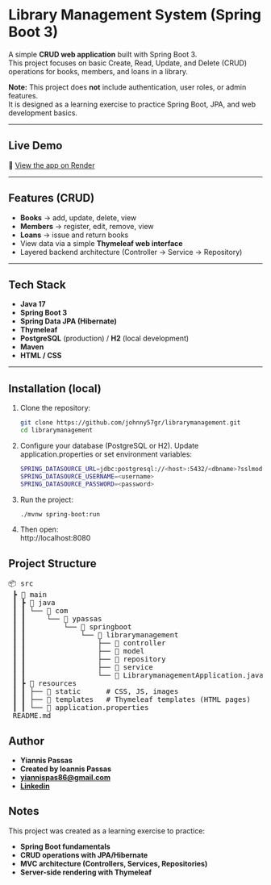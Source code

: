 # Library Management System (Spring Boot 3)

A simple **CRUD web application** built with Spring Boot 3.  
This project focuses on basic Create, Read, Update, and Delete (CRUD) operations for books, members, and loans in a library.

 **Note:** This project does **not** include authentication, user roles, or admin features.  
It is designed as a learning exercise to practice Spring Boot, JPA, and web development basics.

---

## Live Demo

🔗 [View the app on Render](https://spring-boot-3-library-management-system.onrender.com/)

---

## Features (CRUD)

- **Books** → add, update, delete, view
- **Members** → register, edit, remove, view
- **Loans** → issue and return books
- View data via a simple **Thymeleaf web interface**
-  Layered backend architecture (Controller → Service → Repository)

---

## Tech Stack

- **Java 17**
- **Spring Boot 3**
- **Spring Data JPA (Hibernate)**
- **Thymeleaf**
- **PostgreSQL** (production) / **H2** (local development)
- **Maven**
- **HTML / CSS**

---

## Installation (local)

1. Clone the repository:
   ```bash
   git clone https://github.com/johnny57gr/librarymanagement.git
   cd librarymanagement

2. Configure your database (PostgreSQL or H2).
   Update application.properties or set environment variables:
    ```bash
    SPRING_DATASOURCE_URL=jdbc:postgresql://<host>:5432/<dbname>?sslmode=require
    SPRING_DATASOURCE_USERNAME=<username>
    SPRING_DATASOURCE_PASSWORD=<password>

3. Run the project:
    ```bash
    ./mvnw spring-boot:run


4. Then open:   
    http://localhost:8080

## Project Structure

<pre>
📦 src
 ┣ 📂 main
 ┃ ┣ 📂 java
 ┃ ┃ └── 📂 com
 ┃ ┃     └── 📂 ypassas
 ┃ ┃         └── 📂 springboot
 ┃ ┃             └── 📂 librarymanagement
 ┃ ┃                 ├── 📂 controller
 ┃ ┃                 ├── 📂 model   
 ┃ ┃                 ├── 📂 repository   
 ┃ ┃                 ├── 📂 service        
 ┃ ┃                 └── 📄 LibrarymanagementApplication.java
 ┃ ┣ 📂 resources
 ┃ ┃ ├── 📂 static      # CSS, JS, images 
 ┃ ┃ ├── 📂 templates   # Thymeleaf templates (HTML pages)
 ┃ ┃ └── 📄 application.properties
 README.md
</pre>

## Author
- **Yiannis Passas**
- **Created by Ioannis Passas**
- **<a href="mailto:yiannispas86@gmail.com">yiannispas86@gmail.com</a>**
- **<a href="https://www.linkedin.com/in/yiannis-passas-dev/" target="_blank">Linkedin</a>**

## Notes
This project was created as a learning exercise to practice:

- **Spring Boot fundamentals**
- **CRUD operations with JPA/Hibernate**
- **MVC architecture (Controllers, Services, Repositories)**
- **Server-side rendering with Thymeleaf**

